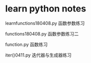 # learn python notes

learnfunctions180408.py    函数参数练习

functions180408.py         函数参数练习二

function.py                函数练习

iter()0411.py              迭代器与生成器练习
